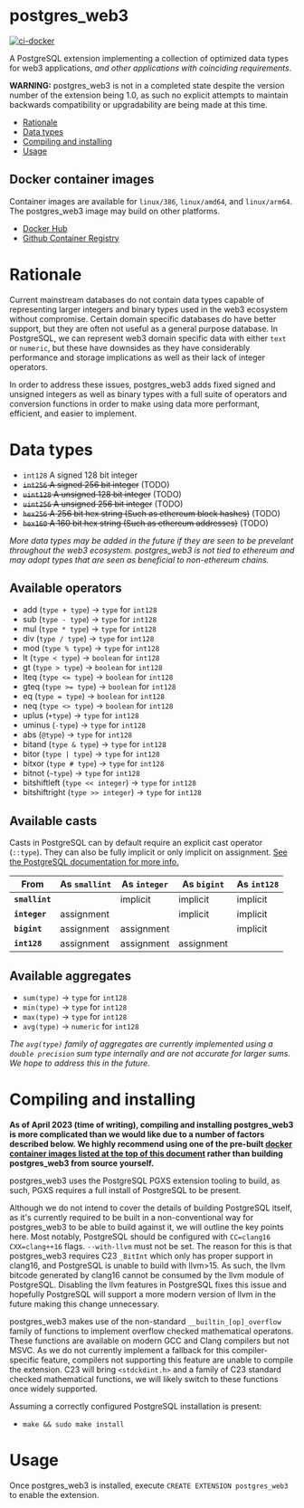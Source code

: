 # postgres_web3

[![ci-docker](https://github.com/Yen/postgres_web3/actions/workflows/ci-docker.yml/badge.svg)](https://github.com/Yen/postgres_web3/actions/workflows/ci-docker.yml)

A PostgreSQL extension implementing a collection of optimized data types for web3 applications, _and other applications with coinciding requirements_.

**WARNING:** postgres_web3 is not in a completed state despite the version number of the extension being 1.0, as such no explicit attempts to maintain backwards compatibility or upgradability are being made at this time.

- [Rationale](#rationale)
- [Data types](#data-types)
- [Compiling and installing](#compiling-and-installing)
- [Usage](#usage)

## Docker container images

Container images are available for `linux/386`, `linux/amd64`, and `linux/arm64`. The postgres_web3 image may build on other platforms.

- [Docker Hub](https://hub.docker.com/r/georgebott/postgres_web3)
- [Github Container Registry](https://ghcr.io/yen/postgres_web3)

# Rationale

Current mainstream databases do not contain data types capable of representing larger integers and binary types used in the web3 ecosystem without compromise. Certain domain specific databases do have better support, but they are often not useful as a general purpose database. In PostgreSQL, we can represent web3 domain specific data with either `text` or `numeric`, but these have downsides as they have considerably performance and storage implications as well as their lack of integer operators.

In order to address these issues, postgres_web3 adds fixed signed and unsigned integers as well as binary types with a full suite of operators and conversion functions in order to make using data more performant, efficient, and easier to implement.

# Data types

- `int128` A signed 128 bit integer
- ~~`int256` A signed 256 bit integer~~ (TODO)
- ~~`uint128` A unsigned 128 bit integer~~ (TODO)
- ~~`uint256` A unsigned 256 bit integer~~ (TODO)
- ~~`hex256` A 256 bit hex string (Such as ethereum block hashes)~~ (TODO)
- ~~`hex160` A 160 bit hex string (Such as ethereum addresses)~~ (TODO)

_More data types may be added in the future if they are seen to be prevelant throughout the web3 ecosystem. postgres_web3 is not tied to ethereum and may adopt types that are seen as beneficial to non-ethereum chains._

## Available operators

- add (`type + type`) -> `type` for `int128`
- sub (`type - type`) -> `type` for `int128`
- mul (`type * type`) -> `type` for `int128`
- div (`type / type`) -> `type` for `int128`
- mod (`type % type`) -> `type` for `int128`
- lt (`type < type`) -> `boolean` for `int128`
- gt (`type > type`) -> `boolean` for `int128`
- lteq (`type <= type`) -> `boolean` for `int128`
- gteq (`type >= type`) -> `boolean` for `int128`
- eq (`type = type`) -> `boolean` for `int128`
- neq (`type <> type`) -> `boolean` for `int128`
- uplus (`+type`) -> `type` for `int128`
- uminus (`-type`) -> `type` for `int128`
- abs (`@type`) -> `type` for `int128`
- bitand (`type & type`) -> `type` for `int128`
- bitor (`type | type`) -> `type` for `int128`
- bitxor (`type # type`) -> `type` for `int128`
- bitnot (`~type`) -> `type` for `int128`
- bitshiftleft (`type << integer`) -> `type` for `int128`
- bitshiftright (`type >> integer`) -> `type` for `int128`

## Available casts

Casts in PostgreSQL can by default require an explicit cast operator (`::type`). They can also be fully implicit or only implicit on assignment. [See the PostgreSQL documentation for more info.](https://www.postgresql.org/docs/15/sql-createcast.html)

|From          |As `smallint`|As `integer`|As `bigint`|As `int128`|
|---           |---          |---         |---        |---        |
|**`smallint`**|             |implicit    |implicit   |implicit   |
|**`integer`** |assignment   |            |implicit   |implicit   |
|**`bigint`**  |assignment   |assignment  |           |implicit   |
|**`int128`**  |assignment   |assignment  |assignment |           |

## Available aggregates

- `sum(type)` -> `type` for `int128`
- `min(type)` -> `type` for `int128`
- `max(type)` -> `type` for `int128`
- `avg(type)` -> `numeric` for `int128`

_The `avg(type)` family of aggregates are currently implemented using a `double precision` sum type internally and are not accurate for larger sums. We hope to address this in the future._

# Compiling and installing

**As of April 2023 (time of writing), compiling and installing postgres_web3 is more complicated than we would like due to a number of factors described below. We highly recommend using one of the pre-built [docker container images listed at the top of this document](#docker-container-images) rather than building postgres_web3 from source yourself.**

postgres_web3 uses the PostgreSQL PGXS extension tooling to build, as such, PGXS requires a full install of PostgreSQL to be present.

Although we do not intend to cover the details of building PostgreSQL itself, as it's currently required to be built in a non-conventional way for postgres_web3 to be able to build against it, we will outline the key points here. Most notably, PostgreSQL should be configured with `CC=clang16` `CXX=clang++16` flags. `--with-llvm` must not be set. The reason for this is that postgres_web3 requires C23 `_BitInt` which only has proper support in clang16, and PostgreSQL is unable to build with llvm>15. As such, the llvm bitcode generated by clang16 cannot be consumed by the llvm module of PostgreSQL. Disabling the llvm features in PostgreSQL fixes this issue and hopefully PostgreSQL will support a more modern version of llvm in the future making this change unnecessary.

postgres_web3 makes use of the non-standard `__builtin_[op]_overflow` family of functions to implement overflow checked mathematical operatons. These functions are available on modern GCC and Clang compilers but not MSVC. As we do not currently implement a fallback for this compiler-specific feature, compilers not supporting this feature are unable to compile the extension. C23 will bring `<stdckdint.h>` and a family of C23 standard checked mathematical functions, we will likely switch to these functions once widely supported.

Assuming a correctly configured PostgreSQL installation is present:

- `make && sudo make install`

# Usage

Once postgres_web3 is installed, execute `CREATE EXTENSION postgres_web3` to enable the extension.
